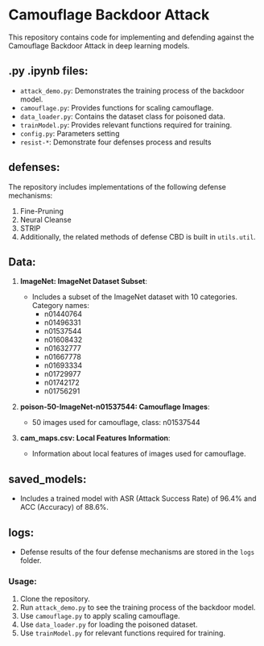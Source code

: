 # Camouflage Backdoor Attack

This repository contains code for implementing and defending against the Camouflage Backdoor Attack in deep learning models.

## .py .ipynb files:

- `attack_demo.py`: Demonstrates the training process of the backdoor model.
- `camouflage.py`: Provides functions for scaling camouflage.
- `data_loader.py`: Contains the dataset class for poisoned data.
- `trainModel.py`: Provides relevant functions required for training.
- `config.py`: Parameters setting
- `resist-*`: Demonstrate four defenses process and results

## defenses:

The repository includes implementations of the following defense mechanisms:
1. Fine-Pruning
2. Neural Cleanse
3. STRIP
4. Additionally, the related methods of defense CBD is built in `utils.util`.

## Data:

1. **ImageNet: ImageNet Dataset Subset**:
    - Includes a subset of the ImageNet dataset with 10 categories. Category names:
        - n01440764
        - n01496331
        - n01537544
        - n01608432
        - n01632777
        - n01667778
        - n01693334
        - n01729977
        - n01742172
        - n01756291

2. **poison-50-ImageNet-n01537544: Camouflage Images**:
    - 50 images used for camouflage, class: n01537544

3. **cam_maps.csv: Local Features Information**:
    - Information about local features of images used for camouflage.

## saved_models:
- Includes a trained model with ASR (Attack Success Rate) of 96.4% and ACC (Accuracy) of 88.6%.

## logs:
- Defense results of the four defense mechanisms are stored in the `logs` folder.

### Usage:

1. Clone the repository.
2. Run `attack_demo.py` to see the training process of the backdoor model.
3. Use `camouflage.py` to apply scaling camouflage.
4. Use `data_loader.py` for loading the poisoned dataset.
5. Use `trainModel.py` for relevant functions required for training.

